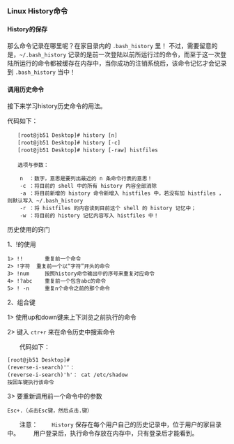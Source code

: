 ### Linux History命令

#### History的保存

那么命令记录在哪里呢？在家目录内的 `.bash_history` 里！ 不过，需要留意的是，`~/.bash_history` 记录的是前一次登陆以前所运行过的命令，而至于这一次登陆所运行的命令都被缓存在内存中，当你成功的注销系统后，该命令记忆才会记录到 `.bash_history` 当中！

#### 调用历史命令

接下来学习history历史命令的用法。

代码如下：


	　　[root@jb51 Desktop]# history [n]
	　　[root@jb51 Desktop]# history [-c]
	　　[root@jb51 Desktop]# history [-raw] histfiles
	　　
	　　选项与参数：
		
		n  ：数字，意思是要列出最近的 n 条命令行表的意思！
		-c ：将目前的 shell 中的所有 history 内容全部消除
		-a ：将目前新增的 history 命令新增入 histfiles 中，若没有加 histfiles ，则默认写入 ~/.bash_history
		-r ：将 histfiles 的内容读到目前这个 shell 的 history 记忆中；
		-w ：将目前的 history 记忆内容写入 histfiles 中！

历史使用的窍门

1、!的使用

	1> !!		重复前一个命令
	2> !字符 	重复前一个以“字符”开头的命令
	3> !num 	按照history命令输出中的序号来重复对应命令
	4> !?abc 	重复前一个包含abc的命令
	5> ! -n 	重复n个命令之前的那个命令

2、组合键

1> 使用up和down键来上下浏览之前执行的命令

2> 键入 `ctr+r` 来在命令历史中搜索命令

　　代码如下：

	[root@jb51 Desktop]#
	(reverse-i-search)''：
	(reverse-i-search)'h'： cat /etc/shadow  
	按回车键执行该命令

3> 要重新调用前一个命令中的参数

	Esc+.（点击Esc键，然后点击.键）

　　注意：
　　`History` 保存在每个用户自己的历史记录中，位于用户的家目录中。
　　用户登录后，执行命令存放在内存中，只有登录后才能看到。


